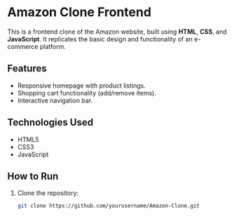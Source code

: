 # Amazon Clone Frontend

This is a frontend clone of the Amazon website, built using **HTML**, **CSS**, and **JavaScript**. It replicates the basic design and functionality of an e-commerce platform.

## Features
- Responsive homepage with product listings.
- Shopping cart functionality (add/remove items).
- Interactive navigation bar.

## Technologies Used
- HTML5
- CSS3
- JavaScript

## How to Run
1. Clone the repository:  
   ```bash
   git clone https://github.com/yourusername/Amazon-Clone.git
